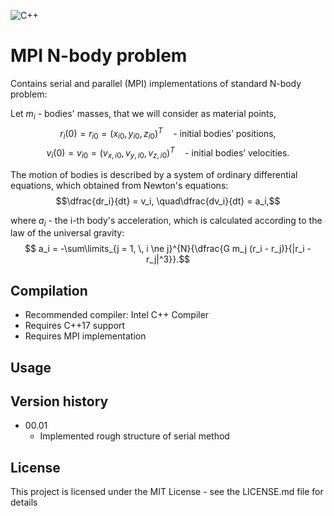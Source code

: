 ![C++](https://img.shields.io/badge/C++-std=17-blue.svg?style=flat&logo=cplusplus) <br>
# MPI N-body problem

Contains serial and parallel (MPI) implementations of standard N-body problem:

Let $m_i$ - bodies' masses, that we will consider as material points,
$$r_i(0) = r_{i0} = (x_{i0}, y_{i0}, z_{i0})^{T} \quad \text{- initial bodies' positions,}$$
$$v_i(0) = v_{i0} = (v_{x,i0}, v_{y,i0}, v_{z,i0})^{T} \quad \text{- initial bodies' velocities.}$$

The motion of bodies is described by a system of ordinary differential equations, which
obtained from Newton's equations:
$$\dfrac{dr_i}{dt} = v_i, \quad\dfrac{dv_i}{dt} = a_i,$$

where $a_i$ - the i-th body's acceleration, which is calculated according to the law of the universal
gravity:
$$ a_i = -\sum\limits_{j = 1, \, i \ne j}^{N}{\dfrac{G m_j (r_i - r_j)}{|r_i - r_j|^3}}.$$

## Compilation

* Recommended compiler: Intel C++ Compiler
* Requires C++17 support 
* Requires MPI implementation

## Usage


## Version history

* 00.01
    * Implemented rough structure of serial method

## License

This project is licensed under the MIT License - see the LICENSE.md file for details
